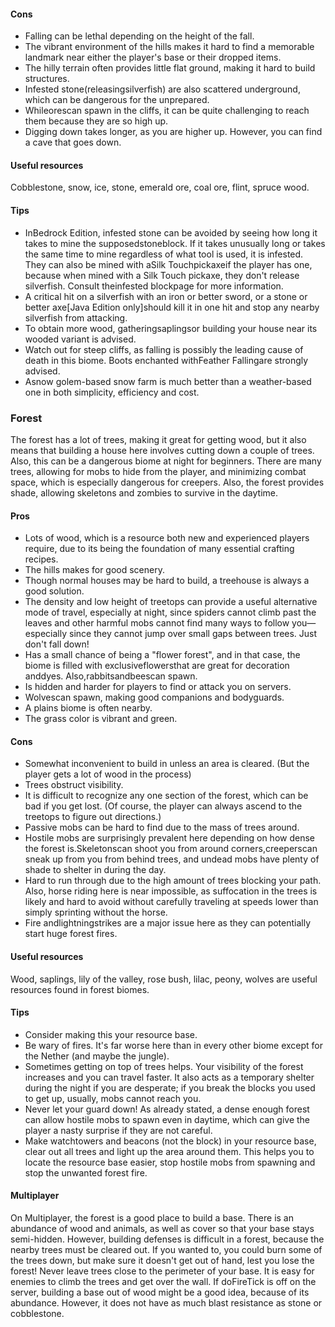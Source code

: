 #### Cons
- Falling can be lethal depending on the height of the fall.
- The vibrant environment of the hills makes it hard to find a memorable landmark near either the player's base or their dropped items.
- The hilly terrain often provides little flat ground, making it hard to build structures.
- Infested stone(releasingsilverfish) are also scattered underground, which can be dangerous for the unprepared.
- Whileorescan spawn in the cliffs, it can be quite challenging to reach them because they are so high up.
- Digging down takes longer, as you are higher up. However, you can find a cave that goes down.

#### Useful resources
Cobblestone, snow, ice, stone, emerald ore, coal ore, flint, spruce wood.

#### Tips
- InBedrock Edition, infested stone can be avoided by seeing how long it takes to mine the supposedstoneblock. If it takes unusually long or takes the same time to mine regardless of what tool is used, it is infested. They can also be mined with aSilk Touchpickaxeif the player has one, because when mined with a Silk Touch pickaxe, they don't release silverfish. Consult theinfested blockpage for more information.
- A critical hit on a silverfish with an iron or better sword, or a stone or better axe[Java Edition only]should kill it in one hit and stop any nearby silverfish from attacking.
- To obtain more wood, gatheringsaplingsor building your house near its wooded variant is advised.
- Watch out for steep cliffs, as falling is possibly the leading cause of death in this biome. Boots enchanted withFeather Fallingare strongly advised.
- Asnow golem-based snow farm is much better than a weather-based one in both simplicity, efficiency and cost.

### Forest
The forest has a lot of trees, making it great for getting wood, but it also means that building a house here involves cutting down a couple of trees. Also, this can be a dangerous biome at night for beginners. There are many trees, allowing for mobs to hide from the player, and minimizing combat space, which is especially dangerous for creepers. Also, the forest provides shade, allowing skeletons and zombies to survive in the daytime.

#### Pros
- Lots of wood, which is a resource both new and experienced players require, due to its being the foundation of many essential crafting recipes.
- The hills makes for good scenery.
- Though normal houses may be hard to build, a treehouse is always a good solution.
- The density and low height of treetops can provide a useful alternative mode of travel, especially at night, since spiders cannot climb past the leaves and other harmful mobs cannot find many ways to follow you—especially since they cannot jump over small gaps between trees. Just don't fall down!
- Has a small chance of being a "flower forest", and in that case, the biome is filled with exclusiveflowersthat are great for decoration anddyes. Also,rabbitsandbeescan spawn.
- Is hidden and harder for players to find or attack you on servers.
- Wolvescan spawn, making good companions and bodyguards.
- A plains biome is often nearby.
- The grass color is vibrant and green.

#### Cons
- Somewhat inconvenient to build in unless an area is cleared. (But the player gets a lot of wood in the process)
- Trees obstruct visibility.
- It is difficult to recognize any one section of the forest, which can be bad if you get lost. (Of course, the player can always ascend to the treetops to figure out directions.)
- Passive mobs can be hard to find due to the mass of trees around.
- Hostile mobs are surprisingly prevalent here depending on how dense the forest is.Skeletonscan shoot you from around corners,creeperscan sneak up from you from behind trees, and undead mobs have plenty of shade to shelter in during the day.
- Hard to run through due to the high amount of trees blocking your path. Also, horse riding here is near impossible, as suffocation in the trees is likely and hard to avoid without carefully traveling at speeds lower than simply sprinting without the horse.
- Fire andlightningstrikes are a major issue here as they can potentially start huge forest fires.

#### Useful resources
Wood, saplings, lily of the valley, rose bush, lilac, peony, wolves are useful resources found in forest biomes.

#### Tips
- Consider making this your resource base.
- Be wary of fires. It's far worse here than in every other biome except for the Nether (and maybe the jungle).
- Sometimes getting on top of trees helps. Your visibility of the forest increases and you can travel faster. It also acts as a temporary shelter during the night if you are desperate; if you break the blocks you used to get up, usually, mobs cannot reach you.
- Never let your guard down! As already stated, a dense enough forest can allow hostile mobs to spawn even in daytime, which can give the player a nasty surprise if they are not careful.
- Make watchtowers and beacons (not the block) in your resource base, clear out all trees and light up the area around them. This helps you to locate the resource base easier, stop hostile mobs from spawning and stop the unwanted forest fire.

#### Multiplayer
On Multiplayer, the forest is a good place to build a base. There is an abundance of wood and animals, as well as cover so that your base stays semi-hidden. However, building defenses is difficult in a forest, because the nearby trees must be cleared out. If you wanted to, you could burn some of the trees down, but make sure it doesn't get out of hand, lest you lose the forest! Never leave trees close to the perimeter of your base. It is easy for enemies to climb the trees and get over the wall. If doFireTick is off on the server, building a base out of wood might be a good idea, because of its abundance. However, it does not have as much blast resistance as stone or cobblestone.

